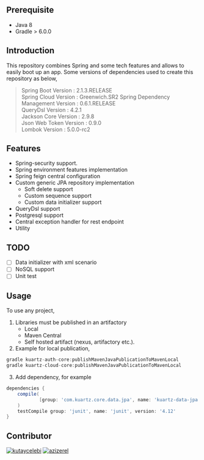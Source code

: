 ## Prerequisite

- Java 8
- Gradle > 6.0.0

## Introduction

This repository combines Spring and some tech features and allows to easily boot up an app.  Some  versions of dependencies used to create this repository as below,
> Spring Boot Version : 2.1.3.RELEASE   
> Spring Cloud Version : Greenwich.SR2
> Spring Dependency Management Version : 0.6.1.RELEASE   
> QueryDsl Version : 4.2.1     
> Jackson Core Version : 2.9.8   
> Json Web Token Version : 0.9.0  
> Lombok Version : 5.0.0-rc2
    
## Features

- Spring-security support.
- Spring environment features implementation
- Spring feign central configuration
- Custom generic JPA repository implementation
	- Soft delete support
	- Custom sequence support
	- Custom data initializer support
- QueryDsl support
- Postgresql support
- Central exception handler for rest endpoint
- Utility

## TODO

 - [ ] Data initializer with xml scenario
 - [ ] NoSQL support
 - [ ] Unit test

## Usage

To use any project,
1. Libraries must be published in an artifactory
	- Local 
	- Maven Central
	- Self hosted artifact (nexus, artifactory etc.). 
2.  Example for local publication,
```groovy
gradle kuartz-auth-core:publishMavenJavaPublicationToMavenLocal
gradle kuartz-cloud-core:publishMavenJavaPublicationToMavenLocal
```
3. Add dependency,
for example
```groovy
dependencies {
    compile(
            [group: 'com.kuartz.core.data.jpa', name: 'kuartz-data-jpa', version: "${kuartzDataJpaVersion}"]
    )
    testCompile group: 'junit', name: 'junit', version: '4.12'
}
```

## Contributor

[![kutaycelebi](https://avatars1.githubusercontent.com/u/10180684?s=96&v=4)](https://github.com/kutay-celebi) [![azizerel](https://avatars0.githubusercontent.com/u/9365541?s=96&v=4)](https://github.com/azizerel)



